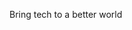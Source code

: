 Bring tech to a better world

<!---
labiebhn/labiebhn is a ✨ special ✨ repository because its `README.md` (this file) appears on your GitHub profile.
You can click the Preview link to take a look at your changes.
--->
